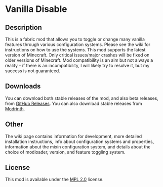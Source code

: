 # Vanilla Disable

## Description

This is a fabric mod that allows you to toggle or change many vanilla features through various configuration systems. Please see the wiki for instructions on how to use the systems. This mod supports the latest version of Minecraft. Only critical issues/major crashes will be fixed on older versions of Minecraft.  Mod compatibility is an aim but not always a reality - if there is an incompatibility, I will likely try to resolve it, but my success is not guaranteed.

## Downloads

You can download both stable releases of the mod, and also beta releases, from [GitHub Releases](https://github.com/DragonEggBedrockBreaking/VanillaDisable/releases). You can also download stable releases from [Modrinth](https://modrinth.com/mod/vanilla-disable).

## Other

The wiki page contains information for development, more detailed installation instructions, info about configuration systems and properties, information about the mixin configuration system, and details about the choice of modloader, version, and feature toggling system.

## License

This mod is available under the [MPL 2.0](LICENSE.txt) license.
